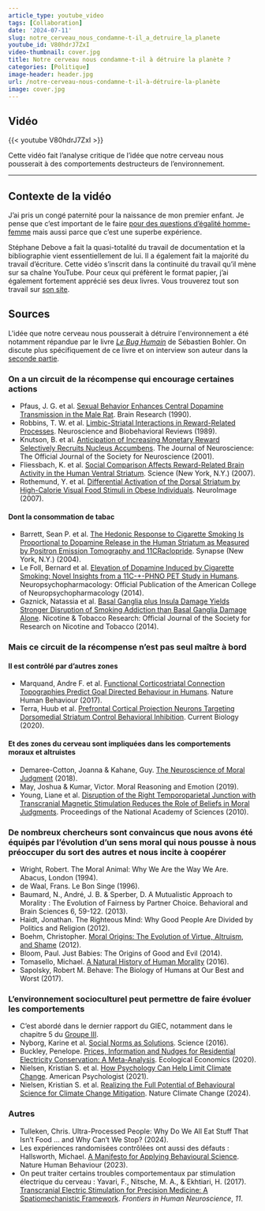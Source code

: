 ```yaml
---
article_type: youtube_video
tags: [Collaboration]
date: '2024-07-11'
slug: notre_cerveau_nous_condamne-t-il_a_detruire_la_planete
youtube_id: V80hdrJ7ZxI
video-thumbnail: cover.jpg
title: Notre cerveau nous condamne-t-il à détruire la planète ?
categories: [Politique]
image-header: header.jpg
url: /notre-cerveau-nous-condamne-t-il-à-détruire-la-planète
image: cover.jpg
---
```


## Vidéo

{{< youtube V80hdrJ7ZxI >}}

Cette vidéo fait l’analyse critique de l’idée que notre cerveau nous pousserait à des comportements destructeurs de l’environnement.


<hr>

## Contexte de la vidéo

J’ai pris un congé paternité pour la naissance de mon premier enfant. Je pense que c’est important de le faire [pour des questions d’égalité homme-femme](https://www.oxfamfrance.org/inegalites-femmes-hommes/levier-de-lutte-contre-les-inegalites-femmes-hommes-la-france-doit-renforcer-son-conge-paternite/) mais aussi parce que c’est une superbe expérience.

Stéphane Debove a fait la quasi-totalité du travail de documentation et la bibliographie vient essentiellement de lui. Il a également fait la majorité du travail d’écriture. Cette vidéo s’inscrit dans la continuité du travail qu’il mène sur sa chaîne YouTube. Pour ceux qui préfèrent le format papier, j’ai également fortement apprécié ses deux livres. Vous trouverez tout son travail sur [son site](https://homofabulus.com/).

## Sources

L'idée que notre cerveau nous pousserait à détruire l'environnement a été notamment répandue par le livre *[Le Bug Humain](https://www.babelio.com/livres/Bohler-Le-Bug-humain/1123843)* de Sébastien Bohler. On discute plus spécifiquement de ce livre et on interview son auteur dans la [seconde partie](https://www.youtube.com/watch?v=FY_17svxZxE).

### On a un circuit de la récompense qui encourage certaines actions 
 
* Pfaus, J. G. et al. [Sexual Behavior Enhances Central Dopamine Transmission in the Male Rat](https://doi.org/10.1016/0006-8993(90)91309-5). Brain Research (1990). 
* Robbins, T. W. et al. [Limbic-Striatal Interactions in Reward-Related Processes](https://doi.org/10.1016/s0149-7634(89)80025-9). Neuroscience and Biobehavioral Reviews (1989). 
* Knutson, B. et al. [Anticipation of Increasing Monetary Reward Selectively Recruits Nucleus Accumbens](https://doi.org/10.1523/JNEUROSCI.21-16-j0002.2001). The Journal of Neuroscience: The Official Journal of the Society for Neuroscience (2001). 
* Fliessbach, K. et al. [Social Comparison Affects Reward-Related Brain Activity in the Human Ventral Striatum](https://doi.org/10.1126/science.1145876). Science (New York, N.Y.) (2007). 
* Rothemund, Y. et al. [Differential Activation of the Dorsal Striatum by High-Calorie Visual Food Stimuli in Obese Individuals](https://www.sciencedirect.com/science/article/abs/pii/S1053811907004302). NeuroImage (2007).

#### Dont la consommation de tabac

* Barrett, Sean P. et al. [The Hedonic Response to Cigarette Smoking Is Proportional to Dopamine Release in the Human Striatum as Measured by Positron Emission Tomography and 11CRaclopride](https://doi.org/10.1002/syn.20066). Synapse (New York, N.Y.) (2004).
* Le Foll, Bernard et al. [Elevation of Dopamine Induced by Cigarette Smoking: Novel Insights from a 11C-+-PHNO PET Study in Humans](https://doi.org/10.1038/npp.2013.209). Neuropsychopharmacology: Official Publication of the American College of Neuropsychopharmacology (2014).
* Gaznick, Natassia et al. [Basal Ganglia plus Insula Damage Yields Stronger Disruption of Smoking Addiction than Basal Ganglia Damage Alone](https://doi.org/10.1093/ntr/ntt172). Nicotine & Tobacco Research: Official Journal of the Society for Research on Nicotine and Tobacco (2014).

### Mais ce circuit de la récompense n’est pas seul maître à bord 

#### Il est contrôlé par d’autres zones

* Marquand, Andre F. et al. [Functional Corticostriatal Connection Topographies Predict Goal Directed Behaviour in Humans](https://doi.org/10.1038/s41562-017-0146). Nature Human Behaviour (2017).
* Terra, Huub et al. [Prefrontal Cortical Projection Neurons Targeting Dorsomedial Striatum Control Behavioral Inhibition](https://doi.org/10.1016/j.cub.2020.08.031). Current Biology (2020). 

#### Et des zones du cerveau sont impliquées dans les comportements moraux et altruistes

* Demaree-Cotton, Joanna & Kahane, Guy. [The Neuroscience of Moral Judgment](https://doi.org/10.4324/9781315719696-5) (2018).
* May, Joshua & Kumar, Victor. Moral Reasoning and Emotion (2019). 
* Young, Liane et al. [Disruption of the Right Temporoparietal Junction with Transcranial Magnetic Stimulation Reduces the Role of Beliefs in Moral Judgments](https://doi.org/10.1073/pnas.0914826107). Proceedings of the National Academy of Sciences (2010). 

### De nombreux chercheurs sont convaincus que nous avons été équipés par l’évolution d’un sens moral qui nous pousse à nous préoccuper du sort des autres et nous incite à coopérer

* Wright, Robert. The Moral Animal: Why We Are the Way We Are. Abacus, London (1994). 
* de Waal, Frans. Le Bon Singe (1996).
* Baumard, N., André, J. B. & Sperber, D. A Mutualistic Approach to Morality : The Evolution of Fairness by Partner Choice. Behavioral and Brain Sciences 6, 59-122. (2013). 
* Haidt, Jonathan. The Righteous Mind: Why Good People Are Divided by Politics and Religion (2012).
* Boehm, Christopher. [Moral Origins: The Evolution of Virtue, Altruism, and Shame](https://doi.org/10.5860/choice.50-0864) (2012). 
* Bloom, Paul. Just Babies: The Origins of Good and Evil (2014). 
* Tomasello, Michael. [A Natural History of Human Morality](https://doi.org/10.4159/9780674915855) (2016). 
* Sapolsky, Robert M. Behave: The Biology of Humans at Our Best and Worst (2017). 

### L’environnement socioculturel peut permettre de faire évoluer les comportements

* C’est abordé dans le dernier rapport du GIEC, notamment dans le chapitre 5 du [Groupe III](https://www.ipcc.ch/report/ar6/wg3/downloads/report/IPCC_AR6_WGIII_FullReport.pdf). 
* Nyborg, Karine et al. [Social Norms as Solutions](https://doi.org/10.1126/science.aaf8317). Science (2016). 
* Buckley, Penelope. [Prices, Information and Nudges for Residential Electricity Conservation: A Meta-Analysis](https://doi.org/10.1016/j.ecolecon.2020.106635). Ecological Economics (2020). 
* Nielsen, Kristian S. et al. [How Psychology Can Help Limit Climate Change](https://doi.org/10.1037/amp0000624). American Psychologist (2021). 
* Nielsen, Kristian S. et al. [Realizing the Full Potential of Behavioural Science for Climate Change Mitigation](https://doi.org/10.1038/s41558-024-01951-1). Nature Climate Change (2024).

### Autres

* Tulleken, Chris. Ultra-Processed People: Why Do We All Eat Stuff That Isn’t Food … and Why Can’t We Stop? (2024). 
* Les expériences randomisées contrôlées ont aussi des défauts : Hallsworth, Michael. [A Manifesto for Applying Behavioural Science](https://doi.org/10.1038/s41562-023-01555-3). Nature Human Behaviour (2023). 
* On peut traiter certains troubles comportementaux par stimulation électrique du cerveau : Yavari, F., Nitsche, M. A., & Ekhtiari, H. (2017). [Transcranial Electric Stimulation for Precision Medicine: A Spatiomechanistic Framework](https://doi.org/10.3389/fnhum.2017.00159). *Frontiers in Human Neuroscience*, *11*.[ ](https://doi.org/10.3389/fnhum.2017.00159) 

